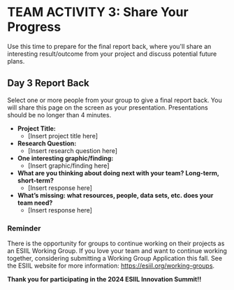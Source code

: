 # TEAM ACTIVITY 3: Share Your Progress

Use this time to prepare for the final report back, where you'll share an interesting result/outcome from your project and discuss potential future plans.

## Day 3 Report Back
Select one or more people from your group to give a final report back. You will share this page on the screen as your presentation. Presentations should be no longer than 4 minutes.

- **Project Title:**
    - [Insert project title here]
- **Research Question:**
    - [Insert research question here]
- **One interesting graphic/finding:**
    - [Insert graphic/finding here]
- **What are you thinking about doing next with your team? Long-term, short-term?**
    - [Insert response here]
- **What’s missing: what resources, people, data sets, etc. does your team need?**
    - [Insert response here]


### Reminder
There is the opportunity for groups to continue working on their projects as an ESIIL Working Group. If you love your team and want to continue working together, considering submitting a Working Group Application this fall. See the ESIIL website for more information: <https://esiil.org/working-groups>.

**Thank you for participating in the 2024 ESIIL Innovation Summit!!**
